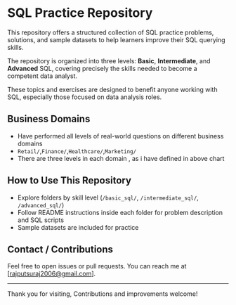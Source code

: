 # SQL Practice Repository

This repository offers a structured collection of SQL practice problems, solutions, and sample datasets to help learners improve their SQL querying skills.  

The repository is organized into three levels: **Basic**, **Intermediate**, and **Advanced** SQL, covering precisely the skills needed to become a competent data analyst.  

These topics and exercises are designed to benefit anyone working with SQL, especially those focused on data analysis roles.  

## Business Domains  

- Have performed all levels of real-world questions on different business domains
- `Retail/`,`Finance/`,`Healthcare/`,`Marketing/`
- There are three levels in each domain , as i have defined in above chart 

## How to Use This Repository

- Explore folders by skill level (`/basic_sql/`, `/intermediate_sql/`, `/advanced_sql/`)
- Follow README instructions inside each folder for problem description and SQL scripts
- Sample datasets are included for practice

## Contact / Contributions

Feel free to open issues or pull requests. You can reach me at [rajputsuraj2006@gmail.com].

---

Thank you for visiting,
Contributions and improvements welcome!
